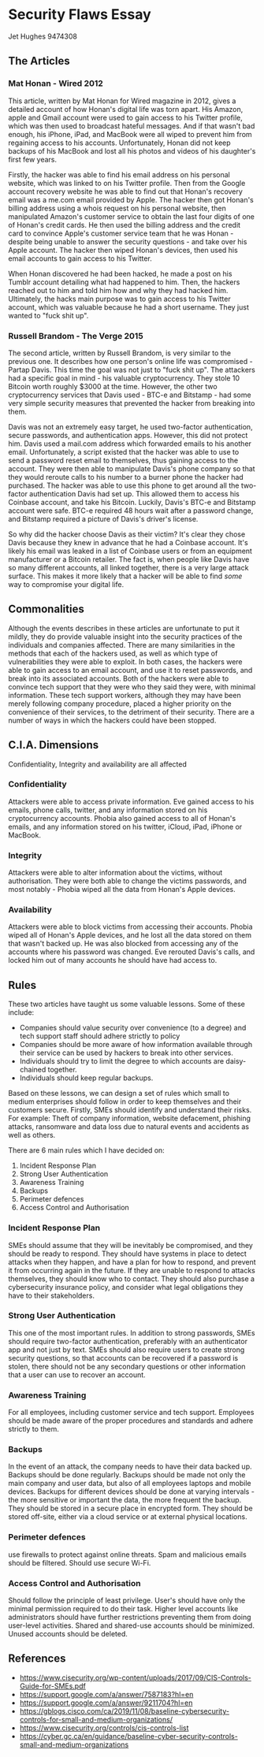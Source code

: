 # Security Flaws Essay
Jet Hughes 9474308

## The Articles
### Mat Honan - Wired 2012
This article, written by Mat Honan for Wired magazine in 2012, gives a detailed account of how Honan's digital life was torn apart. His Amazon, apple and Gmail account were used to gain access to his Twitter profile, which was then used to broadcast hateful messages. And if that wasn't bad enough, his iPhone, iPad, and MacBook were all wiped to prevent him from regaining access to his accounts. Unfortunately, Honan did not keep backups of his MacBook and lost all his photos and videos of his daughter's first few years. 

Firstly, the hacker was able to find his email address on his personal website, which was linked to on his Twitter profile. Then from the Google account recovery website he was able to find out that Honan's recovery email was a me.com email provided by Apple. The hacker then got Honan's billing address using a whois request on his personal website, then manipulated Amazon's customer service to obtain the last four digits of one of Honan's credit cards. He then used the billing address and the credit card to convince Apple's customer service team that he was Honan - despite being unable to answer the security questions - and take over his Apple account. The hacker then wiped Honan's devices, then used his email accounts to gain access to his Twitter.  

When Honan discovered he had been hacked, he made a post on his Tumblr account detailing what had happened to him. Then, the hackers reached out to him and told him how and why they had hacked him. Ultimately, the hacks main purpose was to gain access to his Twitter account, which was valuable because he had a short username. They just wanted to "fuck shit up".

### Russell Brandom - The Verge 2015
The second article, written by Russell Brandom, is very similar to the previous one. It describes how one person's online life was compromised - Partap Davis. This time the goal was not just to "fuck shit up". The attackers had a specific goal in mind - his valuable cryptocurrency. They stole 10 Bitcoin worth roughly $3000 at the time. However, the other two cryptocurrency services that Davis used - BTC-e and Bitstamp - had some very simple security measures that prevented the hacker from breaking into them. 

Davis was not an extremely easy target, he used two-factor authentication, secure passwords, and authentication apps. However, this did not protect him. Davis used a mail.com address which forwarded emails to his another email. Unfortunately, a script existed that the hacker was able to use to send a password reset email to themselves, thus gaining access to the account. They were then able to manipulate Davis's phone company so that they would reroute calls to his number to a burner phone the hacker had purchased. The hacker was able to use this phone to get around all the two-factor authentication Davis had set up. This allowed them to access his Coinbase account, and take his Bitcoin. Luckily, Davis's BTC-e and Bitstamp account were safe. BTC-e required 48 hours wait after a password change, and Bitstamp required a picture of Davis's driver's license. 

So why did the hacker choose Davis as their victim? It's clear they chose Davis because they knew in advance that he had a Coinbase account. It's likely his email was leaked in a list of Coinbase users or from an equipment manufacturer or a Bitcoin retailer. The fact is, when people like Davis have so many different accounts, all linked together, there is a very large attack surface. This makes it more likely that a hacker will be able to find *some* way to compromise your digital life.

## Commonalities
Although the events describes in these articles are unfortunate to put it mildly, they do provide valuable insight into the security practices of the individuals and companies affected. There are many similarities in the methods that each of the hackers used, as well as which type of vulnerabilities they were able to exploit. In both cases, the hackers were able to gain access to an email account, and use it to reset passwords, and break into its associated accounts. Both of the hackers were able to convince tech support that they were who they said they were, with minimal information. These tech support workers, although they may have been merely following company procedure, placed a higher priority on the convenience of their services, to the detriment of their security. There are a number of ways in which the hackers could have been stopped.

## C.I.A. Dimensions
Confidentiality, Integrity and availability are all affected

### Confidentiality
Attackers were able to access private information. Eve gained access to his emails, phone calls, twitter, and any information stored on his cryptocurrency accounts. Phobia also gained access to all of Honan's emails, and any information stored on his twitter, iCloud, iPad, iPhone or MacBook.

### Integrity
Attackers were able to alter information about the victims, without authorisation. They were both able to change the victims passwords, and most notably - Phobia wiped all the data from Honan's Apple devices.

### Availability
Attackers were able to block victims from accessing their accounts. Phobia wiped all of Honan's Apple devices, and he lost all the data stored on them that wasn't backed up. He was also blocked from accessing any of the accounts where his password was changed. Eve rerouted Davis's calls, and locked him out of many accounts he should have had access to. 

## Rules
These two articles have taught us some valuable lessons. Some of these include:
- Companies should value security over convenience (to a degree) and tech support staff should adhere strictly to policy
- Companies should be more aware of how information available through their service can be used by hackers to break into other services.
- Individuals should try to limit the degree to which accounts are daisy-chained together.
- Individuals should keep regular backups.

Based on these lessons, we can design a set of rules which small to medium enterprises should follow in order to keep themselves and their customers secure. Firstly, SMEs should identify and understand their risks. For example: Theft of company information, website defacement, phishing attacks, ransomware and data loss due to natural events and accidents as well as others.

There are 6 main rules which I have decided on:
1. Incident Response Plan
2. Strong User Authentication
3. Awareness Training
4. Backups
5. Perimeter defences
6. Access Control and Authorisation

### Incident Response Plan
SMEs should assume that they will be inevitably be compromised, and they should be ready to respond. They should have systems in place to detect attacks when they happen, and have a plan for how to respond, and prevent it from occurring again in the future. If they are unable to respond to attacks themselves, they should know who to contact. They should also purchase a cybersecurity insurance policy, and consider what legal obligations they have to their stakeholders.

### Strong User Authentication
This one of the most important rules. In addition to strong passwords, SMEs should require two-factor authentication, preferably with an authenticator app and not just by text. SMEs should also require users to create strong security questions, so that accounts can be recovered if a password is stolen, there should not be any secondary questions or other information that a user can use to recover an account.

### Awareness Training
For all employees, including customer service and tech support. Employees should be made aware of the proper procedures and standards and adhere strictly to them.

### Backups
In the event of an attack, the company needs to have their data backed up. Backups should be done regularly. Backups should be made not only the main company and user data, but also of all employees laptops and mobile devices. Backups for different devices should be done at varying intervals - the more sensitive or important the data, the more frequent the backup. They should be stored in a secure place in encrypted form. They should be stored off-site, either via a cloud service or at external physical locations.

### Perimeter defences
use firewalls to protect against online threats. Spam and malicious emails should be filtered. Should use secure Wi-Fi. 

### Access Control and Authorisation
Should follow the principle of least privilege. User's should have only the minimal permission required to do their task. Higher level accounts like administrators should have further restrictions preventing them from doing user-level activities. Shared and shared-use accounts should be minimized. Unused accounts should be deleted. 

## References
- https://www.cisecurity.org/wp-content/uploads/2017/09/CIS-Controls-Guide-for-SMEs.pdf
- https://support.google.com/a/answer/7587183?hl=en
- https://support.google.com/a/answer/9211704?hl=en
- https://gblogs.cisco.com/ca/2019/11/08/baseline-cybersecurity-controls-for-small-and-medium-organizations/
- https://www.cisecurity.org/controls/cis-controls-list
- https://cyber.gc.ca/en/guidance/baseline-cyber-security-controls-small-and-medium-organizations